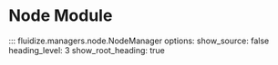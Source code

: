# Node Module

::: fluidize.managers.node.NodeManager
    options:
      show_source: false
      heading_level: 3
      show_root_heading: true
